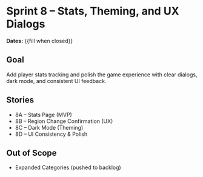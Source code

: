 # Sprint 8 – Stats, Theming, and UX Dialogs

**Dates:** {{fill when closed}}

## Goal
Add player stats tracking and polish the game experience with clear dialogs, dark mode, and consistent UI feedback.

## Stories
- 8A – Stats Page (MVP)
- 8B – Region Change Confirmation (UX)
- 8C – Dark Mode (Theming)
- 8D – UI Consistency & Polish

## Out of Scope
- Expanded Categories (pushed to backlog)
